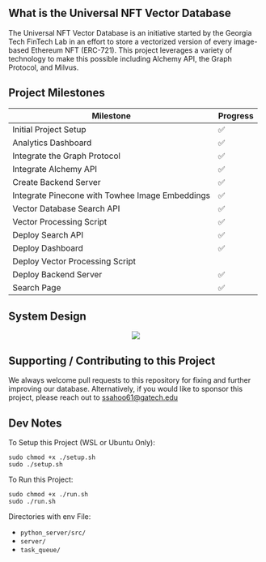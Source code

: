 ## What is the Universal NFT Vector Database

The Universal NFT Vector Database is an initiative started by the Georgia Tech FinTech Lab in an effort to store a vectorized version of every image-based Ethereum NFT (ERC-721). This project leverages a variety of technology to make this possible including Alchemy API, the Graph Protocol, and Milvus.

## Project Milestones

| **Milestone**                                   | **Progress** |
| ----------------------------------------------- | ------------ |
| Initial Project Setup                           | ✅           |
| Analytics Dashboard                             | ✅           |
| Integrate the Graph Protocol                    | ✅           |
| Integrate Alchemy API                           | ✅           |
| Create Backend Server                           | ✅           |
| Integrate Pinecone with Towhee Image Embeddings | ✅           |
| Vector Database Search API                      | ✅           |
| Vector Processing Script                        | ✅           |
| Deploy Search API                               | ✅           |
| Deploy Dashboard                                | ✅           |
| Deploy Vector Processing Script                 |              |
| Deploy Backend Server                           | ✅           |
| Search Page                                     | ✅           |

## System Design

<p align="center">
    <img src="https://i.ibb.co/XXWF6wx/system-design.png"/>
</p>

## Supporting / Contributing to this Project

We always welcome pull requests to this repository for fixing and further improving our database. Alternatively, if you would like to sponsor this project, please reach out to ssahoo61@gatech.edu

## Dev Notes

To Setup this Project (WSL or Ubuntu Only):

```
sudo chmod +x ./setup.sh
sudo ./setup.sh
```

To Run this Project:

```
sudo chmod +x ./run.sh
sudo ./run.sh
```

Directories with env File:

- `python_server/src/`
- `server/`
- `task_queue/`
